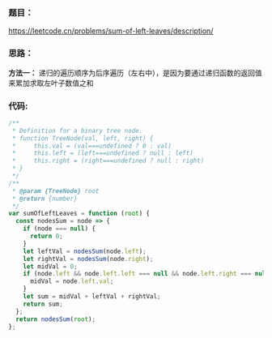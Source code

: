 ### **题目：**

https://leetcode.cn/problems/sum-of-left-leaves/description/

### **思路：**

**方法一：** 递归的遍历顺序为后序遍历（左右中），是因为要通过递归函数的返回值来累加求取左叶子数值之和

### **代码:**

```js
/**
 * Definition for a binary tree node.
 * function TreeNode(val, left, right) {
 *     this.val = (val===undefined ? 0 : val)
 *     this.left = (left===undefined ? null : left)
 *     this.right = (right===undefined ? null : right)
 * }
 */
/**
 * @param {TreeNode} root
 * @return {number}
 */
var sumOfLeftLeaves = function (root) {
  const nodesSum = node => {
    if (node === null) {
      return 0;
    }
    let leftVal = nodesSum(node.left);
    let rightVal = nodesSum(node.right);
    let midVal = 0;
    if (node.left && node.left.left === null && node.left.right === null) {
      midVal = node.left.val;
    }
    let sum = midVal + leftVal + rightVal;
    return sum;
  };
  return nodesSum(root);
};
```
